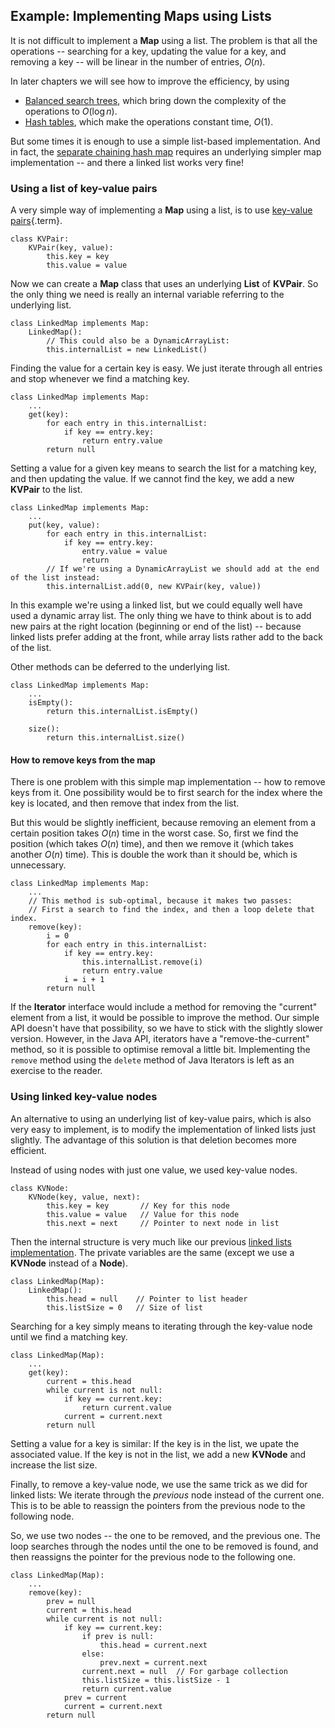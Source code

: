 
## Example: Implementing Maps using Lists

It is not difficult to implement a **Map** using a list. The problem is
that all the operations -- searching for a key, updating the value for
a key, and removing a key -- will be linear in the number of entries,
$O(n)$.

In later chapters we will see how to improve the efficiency, by using

-   [Balanced search trees](#balanced-trees), which bring down
    the complexity of the operations to $O(\log n)$.
-   [Hash tables](#hashing), which make
    the operations constant time, $O(1)$.

But some times it is enough to use a simple list-based implementation.
And in fact, the
[separate chaining hash map](#separate-chaining)
requires an underlying simpler map implementation -- and there a linked
list works very fine!

### Using a list of key-value pairs

A very simple way of implementing a **Map** using a list, is to use
[key-value pairs](#key-value-pair){.term}.

    class KVPair:
        KVPair(key, value):
            this.key = key
            this.value = value


Now we can create a **Map** class that uses an underlying **List** of
**KVPair**. So the only thing we need is really an internal variable
referring to the underlying list.

    class LinkedMap implements Map:
        LinkedMap():
            // This could also be a DynamicArrayList:
            this.internalList = new LinkedList()

Finding the value for a certain key is easy. We just iterate through all
entries and stop whenever we find a matching key.

    class LinkedMap implements Map:
        ...
        get(key):
            for each entry in this.internalList:
                if key == entry.key:
                    return entry.value
            return null

Setting a value for a given key means to search the list for a matching
key, and then updating the value. If we cannot find the key, we add a
new **KVPair** to the list.

    class LinkedMap implements Map:
        ...
        put(key, value):
            for each entry in this.internalList:
                if key == entry.key:
                    entry.value = value
                    return
            // If we're using a DynamicArrayList we should add at the end of the list instead:
            this.internalList.add(0, new KVPair(key, value))


In this example we're using a linked list, but we could equally well
have used a dynamic array list. The only thing we have to think about is
to add new pairs at the right location (beginning or end of the list)
-- because linked lists prefer adding at the front, while array lists
rather add to the back of the list.

Other methods can be deferred to the underlying list.

    class LinkedMap implements Map:
        ...
        isEmpty():
            return this.internalList.isEmpty()

        size():
            return this.internalList.size()


#### How to remove keys from the map

There is one problem with this simple map implementation -- how to
remove keys from it. One possibility would be to first search for the
index where the key is located, and then remove that index from the
list.

But this would be slightly inefficient, because removing an element from
a certain position takes $O(n)$ time in the worst case. So, first we
find the position (which takes $O(n)$ time), and then we remove it
(which takes another $O(n)$ time). This is double the work than it
should be, which is unnecessary.

    class LinkedMap implements Map:
        ...
        // This method is sub-optimal, because it makes two passes:
        // First a search to find the index, and then a loop delete that index.
        remove(key):
            i = 0
            for each entry in this.internalList:
                if key == entry.key:
                    this.internalList.remove(i)
                    return entry.value
                i = i + 1
            return null


If the **Iterator** interface would include a method for removing the
"current" element from a list, it would be possible to improve the
method. Our simple API doesn't have that possibility, so we have to
stick with the slightly slower version. However, in the Java API,
iterators have a "remove-the-current" method, so it is possible
to optimise removal a little bit. Implementing the `remove` method using
the `delete` method of Java Iterators is left as an exercise to the reader.

### Using linked key-value nodes

An alternative to using an underlying list of key-value pairs, which is
also very easy to implement, is to modify the implementation of linked
lists just slightly. The advantage of this solution is that deletion
becomes more efficient.

Instead of using nodes with just one value, we used key-value nodes.

    class KVNode:
        KVNode(key, value, next):
            this.key = key       // Key for this node
            this.value = value   // Value for this node
            this.next = next     // Pointer to next node in list

Then the internal structure is very much like our previous
[linked lists implementation](#linked-lists).
The private variables are the same (except we use a
**KVNode** instead of a **Node**).

    class LinkedMap(Map):
        LinkedMap():
            this.head = null    // Pointer to list header
            this.listSize = 0   // Size of list

Searching for a key simply means to iterating through the key-value node
until we find a matching key.

    class LinkedMap(Map):
        ...
        get(key):
            current = this.head
            while current is not null:
                if key == current.key:
                    return current.value
                current = current.next
            return null

Setting a value for a key is similar: If the key is in the list, we
upate the associated value. If the key is not in the list, we add a new
**KVNode** and increase the list size.

Finally, to remove a key-value node, we use the same trick as we did for
linked lists: We iterate through the *previous* node instead of the current
one. This is to be able to reassign the pointers from the previous node
to the following node.

So, we use two nodes -- the one to be removed, and the previous one.
The loop searches through the nodes until the one to be removed is
found, and then reassigns the pointer for the previous node to the
following one.

    class LinkedMap(Map):
        ...
        remove(key):
            prev = null
            current = this.head
            while current is not null:
                if key == current.key:
                    if prev is null:
                        this.head = current.next
                    else:
                        prev.next = current.next
                    current.next = null  // For garbage collection
                    this.listSize = this.listSize - 1
                    return current.value
                prev = current
                current = current.next
            return null

